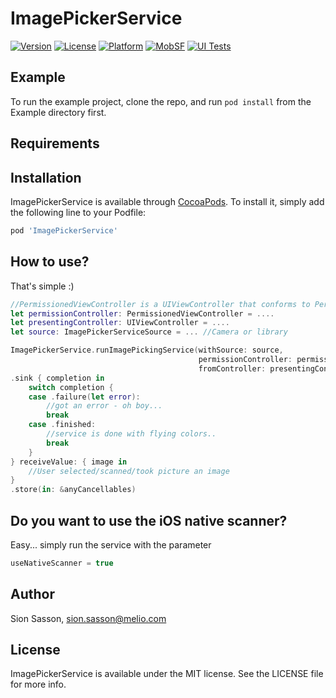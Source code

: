 # ImagePickerService

[![Version](https://img.shields.io/cocoapods/v/ImagePickerService.svg?style=flat)](https://cocoapods.org/pods/ImagePickerService)
[![License](https://img.shields.io/cocoapods/l/ImagePickerService.svg?style=flat)](https://cocoapods.org/pods/ImagePickerService)
[![Platform](https://img.shields.io/cocoapods/p/ImagePickerService.svg?style=flat)](https://cocoapods.org/pods/ImagePickerService)
[![MobSF](https://github.com/melio-engineering/ImagePickerService/actions/workflows/mobsf.yml/badge.svg?branch=main)](https://github.com/melio-engineering/ImagePickerService/actions/workflows/mobsf.yml)
[![UI Tests](https://github.com/melio-engineering/ImagePickerService/actions/workflows/ios.yml/badge.svg)](https://github.com/melio-engineering/ImagePickerService/actions/workflows/ios.yml)

## Example

To run the example project, clone the repo, and run `pod install` from the Example directory first.

## Requirements

## Installation

ImagePickerService is available through [CocoaPods](https://cocoapods.org). To install
it, simply add the following line to your Podfile:

```ruby
pod 'ImagePickerService'
```

## How to use?

That's simple :)

```swift
//PermissionedViewController is a UIViewController that conforms to PermissionViewControllerProtocol
let permissionController: PermissionedViewController = ....
let presentingController: UIViewController = ....
let source: ImagePickerServiceSource = ... //Camera or library

ImagePickerService.runImagePickingService(withSource: source,
                                          permissionController: permissionController,
                                          fromController: presentingController)
.sink { completion in
    switch completion {
    case .failure(let error):
        //got an error - oh boy...
        break
    case .finished:
        //service is done with flying colors..
        break
    }
} receiveValue: { image in
    //User selected/scanned/took picture an image
}
.store(in: &anyCancellables)
```

## Do you want to use the iOS native scanner?

Easy... simply run the service with the parameter 
```swift
useNativeScanner = true
```

## Author

Sion Sasson, sion.sasson@melio.com

## License

ImagePickerService is available under the MIT license. See the LICENSE file for more info.
